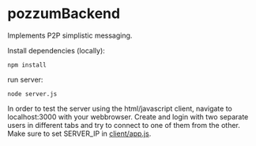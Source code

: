 # pozzumBackend

Implements P2P simplistic messaging.

Install dependencies (locally):
```
npm install
```

run server:
```
node server.js
```

In order to test the server using the html/javascript client, navigate to localhost:3000 with your webbrowser. Create and login with two separate users in different tabs and try to connect to one of them from the other. Make sure to set SERVER_IP in [client/app.js](client/app.js).
